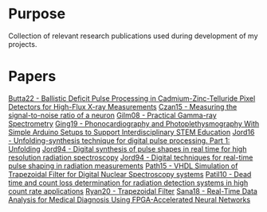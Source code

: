 # Purpose
Collection of relevant research publications used during development of my projects.

# Papers
[Butta22 - Ballistic Deficit Pulse Processing in Cadmium-Zinc-Telluride Pixel Detectors for High-Flux X-ray Measurements](url=https://doi.org/10.3390/s22093409)
[Czan15 - Measuring the signal-to-noise ratio of a neuron](url=https://doi.org/10.1073/pnas.1505545112)
[Gilm08 - Practical Gamma-ray Spectrometry](url=https://nna1989.files.wordpress.com/2015/05/gordon-gilmore-practical-gamma-ray-spectroscopy-2008.pdf)
[Ging19 - Phonocardiography and Photoplethysmography With Simple Arduino Setups to Support Interdisciplinary STEM Education](url=https://ieeexplore.ieee.org/document/8754669)
[Jord16 - Unfolding-synthesis technique for digital pulse processing. Part 1: Unfolding](url=https://doi.org/10.1016/j.nima.2015.07.040)
[Jord94 - Digital synthesis of pulse shapes in real time for high resolution radiation spectroscopy](url=https://doi.org/10.1016/0168-9002(94)91011-1)
[Jord94 - Digital techniques for real-time pulse shaping in radiation measurements](url=https://doi.org/10.1016/0168-9002(94)91652-7)
[Path15 - VHDL Simulation of Trapezoidal Filter for Digital Nuclear Spectroscopy systems](url=https://www.ijsrp.org/research-paper-0815/ijsrp-p4475.pdf)
[Patil10 - Dead time and count loss determination for radiation detection systems in high count rate applications](url=https://scholarsmine.mst.edu/doctoral_dissertations/2148/)
[Ryan20 - Trapezoidal Filter](url=https://nukephysik101.wordpress.com/2020/03/20/trapezoid-filter/)
[Sana18 - Real-Time Data Analysis for Medical Diagnosis Using FPGA-Accelerated Neural Networks](url=https://www.researchgate.net/publication/329181118_Real-Time_Data_Analysis_for_Medical_Diagnosis_Using_FPGA-Accelerated_Neural_Networks)
